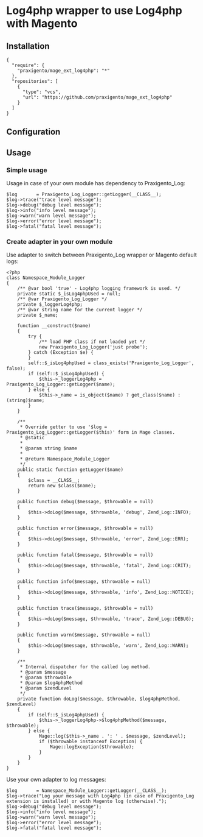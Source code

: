 # Log4php wrapper to use Log4php with Magento

## Installation

    {
      "require": {
        "praxigento/mage_ext_log4php": "*"
      },
      "repositories": [
        {
          "type": "vcs",
          "url": "https://github.com/praxigento/mage_ext_log4php"
        }
      ]
    }


## Configuration

## Usage

### Simple usage

Usage in case of your own module has dependency to Praxigento_Log:

    $log       = Praxigento_Log_Logger::getLogger(__CLASS__);
    $log->trace("trace level message");
    $log->debug("debug level message");
    $log->info("info level message");
    $log->warn("warn level message");
    $log->error("error level message");
    $log->fatal("fatal level message");

### Create adapter in your own module

Use adapter to switch between Praxigento_Log wrapper or Magento default logs:

    <?php
    class Namespace_Module_Logger
    {
        /** @var bool 'true' - Log4php logging framework is used. */
        private static $_isLog4phpUsed = null;
        /** @var Praxigento_Log_Logger */
        private $_loggerLog4php;
        /** @var string name for the current logger */
        private $_name;
    
        function __construct($name)
        {
            try {
                /** load PHP class if not loaded yet */
                new Praxigento_Log_Logger('just probe');
            } catch (Exception $e) {
            }
            self::$_isLog4phpUsed = class_exists('Praxigento_Log_Logger', false);
            if (self::$_isLog4phpUsed) {
                $this->_loggerLog4php = Praxigento_Log_Logger::getLogger($name);
            } else {
                $this->_name = is_object($name) ? get_class($name) : (string)$name;
            }
        }
    
        /**
         * Override getter to use '$log = Praxigento_Log_Logger::getLogger($this)' form in Mage classes.
         * @static
         *
         * @param string $name
         *
         * @return Namespace_Module_Logger
         */
        public static function getLogger($name)
        {
            $class = __CLASS__;
            return new $class($name);
        }
    
        public function debug($message, $throwable = null)
        {
            $this->doLog($message, $throwable, 'debug', Zend_Log::INFO);
        }
    
        public function error($message, $throwable = null)
        {
            $this->doLog($message, $throwable, 'error', Zend_Log::ERR);
        }
    
        public function fatal($message, $throwable = null)
        {
            $this->doLog($message, $throwable, 'fatal', Zend_Log::CRIT);
        }
    
        public function info($message, $throwable = null)
        {
            $this->doLog($message, $throwable, 'info', Zend_Log::NOTICE);
        }
    
        public function trace($message, $throwable = null)
        {
            $this->doLog($message, $throwable, 'trace', Zend_Log::DEBUG);
        }
    
        public function warn($message, $throwable = null)
        {
            $this->doLog($message, $throwable, 'warn', Zend_Log::WARN);
        }
    
        /**
         * Internal dispatcher for the called log method.
         * @param $message
         * @param $throwable
         * @param $log4phpMethod
         * @param $zendLevel
         */
        private function doLog($message, $throwable, $log4phpMethod, $zendLevel)
        {
            if (self::$_isLog4phpUsed) {
                $this->_loggerLog4php->$log4phpMethod($message, $throwable);
            } else {
                Mage::log($this->_name . ': ' . $message, $zendLevel);
                if ($throwable instanceof Exception) {
                    Mage::logException($throwable);
                }
            }
        }
    }

Use your own adapter to log messages:

    $log       = Namespace_Module_Logger::getLogger(__CLASS__);
    $log->trace("Log your message with Log4php (in case of Praxigento_Log extension is installed) or with Magento log (otherwise).");
    $log->debug("debug level message");
    $log->info("info level message");
    $log->warn("warn level message");
    $log->error("error level message");
    $log->fatal("fatal level message");

